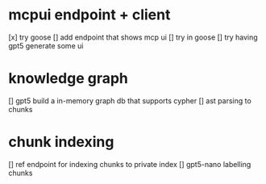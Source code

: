 # mcpui endpoint + client
[x] try goose 
[] add endpoint that shows mcp ui
  [] try in goose
[] try having gpt5 generate some ui

# knowledge graph
[] gpt5 build a in-memory graph db that supports cypher
[] ast parsing to chunks

# chunk indexing
[] ref endpoint for indexing chunks to private index
[] gpt5-nano labelling chunks 

